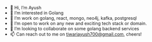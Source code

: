 - 👋 Hi, I’m Ayush
- 👀 I’m interested in Golang
- 🌱 I’m work on golang, react, mongo, neo4j, kafka, postgresql
- 🌱 I’m open to work on any new and exciting tech stack or domain.
- 💞️ I’m looking to collaborate on some golang backend services
- 📫 Can reach out to me on tiwariayush700@gmail.com, cheers!

<!---
tiwariayush700/tiwariayush700 is a ✨ special ✨ repository because its `README.md` (this file) appears on your GitHub profile.
You can click the Preview link to take a look at your changes.
--->

